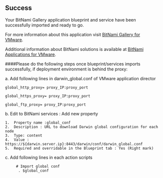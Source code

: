 [BitNami Applications for VMware]: http://bitnami.org/vmware "BitNami Applications for VMware"
[BitNami Gallery for VMware]: http://bitnami.org/vmware/gallery "BitNami Gallery for VMware"


## Success
Your BitNami Gallery application blueprint and service have been successfully imported and ready to go.

For more information about this application visit [BitNami Gallery for VMware].

Additional information about BitNami solutions is available at [BitNami Applications for VMware].


####Please do the following steps once blueprint/services imports successfully, if deployment environment is behind the proxy:

a.	Add following lines in darwin_global.conf of VMware application director 

  	global_http_proxy= proxy_IP:proxy_port
  
  	global_https_proxy= proxy_IP:proxy_port
  
  	global_ftp_proxy= proxy_IP:proxy_port

b.	Edit to BitNami services : Add new property 

  	1.	Property name :global_conf   
  	2.	Description : URL to download Darwin global configuration for each node  
  	3.	Type: content    	
  	4.	Value : https://${darwin.server.ip}:8443/darwin/conf/darwin_global.conf  	
  	5.	Required and overridable in the Blueprint tab : Yes (Right mark)

c.	Add following lines in each action scripts

 		 # Import global conf   
  		  . $global_conf
